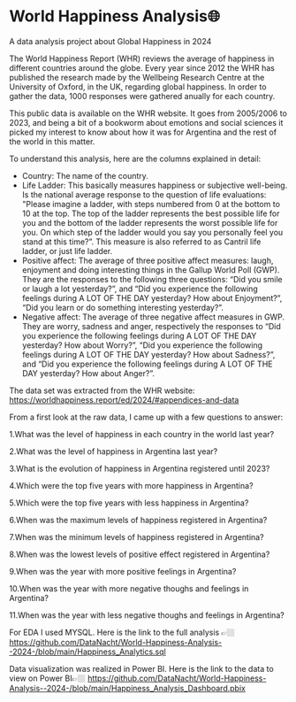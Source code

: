 # World Happiness Analysis🌐
A data analysis project about Global Happiness in 2024

The World Happiness Report (WHR) reviews the average of happiness in different countries around the globe. Every year since 2012 the WHR has published the research made by the Wellbeing Research Centre at the University of Oxford, in the UK, regarding global happiness. In order to gather the data, 1000 responses were gathered anually for each country.

This public data is available on the WHR website. It goes from 2005/2006 to 2023, and being a bit of a bookworm about emotions and social sciences it picked my interest to know about how it was for Argentina and the rest of the world in this matter.

To understand this analysis, here are the columns explained in detail:
- Country: The name of the country.
- Life Ladder: This basically measures happiness or subjective well-being. Is the national average response to the question of life evaluations: "Please imagine a ladder, with steps numbered from 0 at the bottom to 10 at the top. The top of the ladder represents the best possible life for you and the bottom of the ladder represents the worst possible life for you. On which step of the ladder would you say you personally feel you stand at this time?”. This measure is also referred to as Cantril life ladder, or just life ladder.
- Positive affect: The average of three positive affect measures: laugh, enjoyment and doing interesting things in the Gallup World Poll (GWP). They are the responses to the following three questions: “Did you smile or laugh a lot yesterday?”, and “Did you experience the following feelings during A LOT OF THE DAY yesterday? How about Enjoyment?”, “Did you learn or do something interesting yesterday?”.
- Negative affect: The average of three negative affect measures in GWP. They are worry, sadness and anger, respectively the responses to “Did
you experience the following feelings during A LOT OF THE DAY yesterday? How about Worry?”, “Did you experience the following feelings during A LOT OF THE DAY yesterday? How about Sadness?”, and “Did you experience the following feelings during A LOT OF THE DAY yesterday? How about Anger?”. 

The data set was extracted from the WHR website: https://worldhappiness.report/ed/2024/#appendices-and-data

From a first look at the raw data, I came up with a few questions to answer:

1.What was the level of happiness in each country in the world last year?

2.What was the level of happiness in Argentina last year?

3.What is the evolution of happiness in Argentina registered until 2023?

4.Which were the top five years with more happiness in Argentina?

5.Which were the top five years with less happiness in Argentina?

6.When was the maximum levels of happiness registered in Argentina?

7.When was the minimum levels of happiness registered in Argentina?

8.When was the lowest levels of positive effect registered in Argentina?

9.When was the year with more positive feelings in Argentina?

10.When was the year with more negative thoughs and feelings in Argentina?

11.When was the year with less negative thoughs and feelings in Argentina?

For EDA I used MYSQL. Here is the link to the full analysis 👉🏼 https://github.com/DataNacht/World-Happiness-Analysis--2024-/blob/main/Happiness_Analytics.sql

Data visualization was realized in Power BI. Here is the link to the data to view on Power BI👉🏼 https://github.com/DataNacht/World-Happiness-Analysis--2024-/blob/main/Happiness_Analysis_Dashboard.pbix




